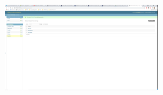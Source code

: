 ![Project Screenshot](https://github.com/PeterGodoy/EntityRelationship/blob/162dd843a592abc3e29696cdff3955d6099e522f/readmescreenshot.png)
